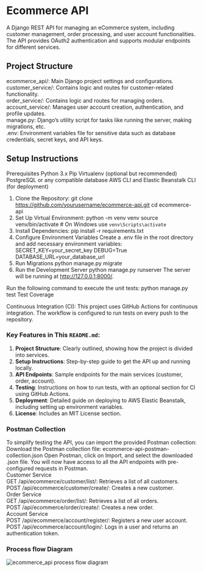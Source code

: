 # Ecommerce API

A Django REST API for managing an eCommerce system, including customer management, order processing, and user account functionalities. The API provides OAuth2 authentication and supports modular endpoints for different services.

## Project Structure
ecommerce_api/: Main Django project settings and configurations.<br>
customer_service/: Contains logic and routes for customer-related functionality.<br>
order_service/: Contains logic and routes for managing orders.<br>
account_service/: Manages user account creation, authentication, and profile updates.<br>
manage.py: Django’s utility script for tasks like running the server, making migrations, etc.<br>
.env: Environment variables file for sensitive data such as database credentials, secret keys, and API keys.<br>

## Setup Instructions

Prerequisites
Python 3.x
Pip
Virtualenv (optional but recommended)
PostgreSQL or any compatible database
AWS CLI and Elastic Beanstalk CLI (for deployment)
1. Clone the Repository: git clone https://github.com/yourusername/ecommerce-api.git
                         cd ecommerce-api
2. Set Up Virtual Environment: python -m venv venv
source venv/bin/activate  # On Windows use `venv\Scripts\activate`
3. Install Dependencies: pip install -r requirements.txt
4. Configure Environment Variables
Create a .env file in the root directory and add necessary environment variables:
SECRET_KEY=your_secret_key
DEBUG=True
DATABASE_URL=your_database_url
5. Run Migrations
python manage.py migrate
6. Run the Development Server
python manage.py runserver
The server will be running at http://127.0.0.1:8000/.

Run the following command to execute the unit tests: python manage.py test
Test Coverage

Continuous Integration (CI): This project uses GitHub Actions for continuous integration. The workflow is configured to run tests on every push to the repository.

### Key Features in This `README.md`:
1. **Project Structure**: Clearly outlined, showing how the project is divided into services.
2. **Setup Instructions**: Step-by-step guide to get the API up and running locally.
3. **API Endpoints**: Sample endpoints for the main services (customer, order, account).
4. **Testing**: Instructions on how to run tests, with an optional section for CI using GitHub Actions.
5. **Deployment**: Detailed guide on deploying to AWS Elastic Beanstalk, including setting up environment variables.
6. **License**: Includes an MIT License section.


### Postman Collection
To simplify testing the API, you can import the provided Postman collection:
Download the Postman collection file: ecommerce-api-postman-collection.json
Open Postman, click on Import, and select the downloaded .json file.
You will now have access to all the API endpoints with pre-configured requests in Postman.<br>
Customer Service<br>
GET /api/ecommerce/customer/list/: Retrieves a list of all customers.<br>
POST /api/ecommerce/customer/create/: Creates a new customer.<br>
Order Service<br>
GET /api/ecommerce/order/list/: Retrieves a list of all orders.<br>
POST /api/ecommerce/order/create/: Creates a new order.<br>
Account Service<br>
POST /api/ecommerce/account/register/: Registers a new user account.<br>
POST /api/ecommerce/account/login/: Logs in a user and returns an authentication token.<br>

### Process flow Diagram
![ecommerce_api process flow diagram](https://github.com/user-attachments/assets/2f441884-cf62-4148-87c9-113d7c22d431)

